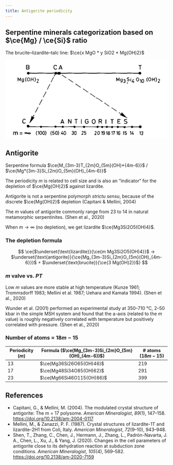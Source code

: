 ```yaml
---
title: Antigorite periodicity
---
```


## Serpentine minerals categorization based on $\ce{Mg} / \ce{Si}$ ratio

The brucite–lizardite–talc line: $\ce{x MgO * y SiO2 * Mg(OH)2}$

![Chemographic projection of antigorite. (A:$\ce{Mg_{3m-3}Si_{2m}O_{5m}(OH){4m-6}}$) polysomes along the join brucite (B: $\ce{Mg(OH)2}$)-talc (T: $\ce{Mg3Si{2m}(OH)2}$). C: chrysotile / lizardite $\ce{Mg3Si2O5(OH)4}$. (Mellini & Zanazzi, 1987)](p0.png)

## Antigorite

Serpentine formula $\ce{M_{3m-3}T_{2m}O_{5m}(OH)*{4m-6}}$ / $\ce{Mg*{3m-3}Si_{2m}O_{5m}(OH)_{4m-6}}$

The periodicity $m$ is related to cell size and is also an “indicator“ for the depletion of $\ce{Mg(OH)2}$ against lizardite.

Antigorite is not a serpentine polymorph *strictu sensu*, because of the discrete $\ce{Mg(OH)2}$ depletion (Capitani & Mellini, 2004)

The $m$ values of antigorite commonly range from 23 to 14 in natural metamorphic serpentinites. (Shen et al., 2020)

When $m \to \infty$ (no depletion), we get lizardite $\ce{Mg3Si2O5(OH)4}$.

### **The depletion formula**

$$ \ce{$\underset{\text{lizardite}}{\ce{m Mg3Si2O5(OH)4}}$ -> $\underset{\text{antigorite}}{\ce{Mg_{3m-3}Si_{2m}O_{5m}(OH)_{4m-6}}}$ + $\underset{\text{brucite}}{\ce{3 Mg(OH)2}}$} $$

### $m$ valve vs. $PT$

Low $m$ values are more stable at high temperature (Kunze 1961; Trommsdorff 1983; Mellini et al. 1987; Uehara and Kamata 1994). (Shen et al., 2020)

Wunder et al. (2001) performed an experimental study at 350–710 °C, 2–50 kbar in the simple MSH system and found that the a-axis (related to the $m$ value) is roughly negatively correlated with temperature but positively correlated with pressure. (Shen et al., 2020)

### **Number of atoms** = $18m - 15$

| Periodicity ($m$) | Formula ($\ce{Mg_{3m-3}Si_{2m}O_{5m}(OH)_{4m-6}}$) | \# atoms ($18 m - 15$) |
| ----------------- | -------------------------------------------------- | ---------------------- |
| 13                | $\ce{Mg36Si26O65(OH)46}$                           | 219                    |
| 17                | $\ce{Mg48Si34O85(OH)62}$                           | 291                    |
| 23                | $\ce{Mg66Si46O115(OH)86}$                          | 399                    |



## References

- Capitani, G., & Mellini, M. (2004). The modulated crystal structure of antigorite: The m = 17 polysome. *American Mineralogist*, *89*(1), 147–158. https://doi.org/10.2138/am-2004-0117
- Mellini, M., & Zanazzi, P. F. (1987). Crystal structures of lizardite-1T and lizardite-2H1 from Coli, Italy. *American Mineralogist*, *72*(9–10), 943–948.
- Shen, T., Zhang, C., Chen, J., Hermann, J., Zhang, L., Padrón-Navarta, J. A., Chen, L., Xu, J., & Yang, J. (2020). Changes in the cell parameters of antigorite close to its dehydration reaction at subduction zone conditions. *American Mineralogist*, *105*(4), 569–582. https://doi.org/10.2138/am-2020-7159
